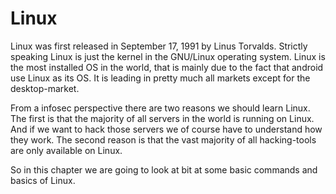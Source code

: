 # Linux

Linux was first released in September 17, 1991 by Linus Torvalds. Strictly speaking Linux is just the kernel in the GNU/Linux operating system. Linux is the most installed OS in the world, that is mainly due to the fact that android use Linux as its OS. It is leading in pretty much all markets except for the desktop-market. 

From a infosec perspective there are two reasons we should learn Linux. The first is that the majority of all servers in the world is running on Linux. And if we want to hack those servers we of course have to understand how they work. The second reason is that the vast majority of all hacking-tools are only available on Linux.

So in this chapter we are going to look at bit at some basic commands and basics of Linux.

